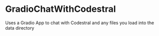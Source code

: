 # GradioChatWithCodestral
Uses a Gradio App to chat with Codestral and any files you load into the data directory

